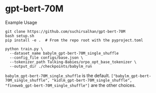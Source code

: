 # gpt-bert-70M

Example Usage 


```
git clone https://github.com/suchirsalhan/gpt-bert-70M
bash setup.sh
pip install -e .  # From the repo root with the pyproject.toml
```


```
python train.py \
  --dataset_name babylm_gpt-bert-70M_single_shuffle
  --config_file configs/base.json \
  --tokenizer_path Talking-Babies/orpo_opt_base_tokenizer \
  --output_dir ./checkpoints/babylm_run
```

`babylm_gpt-bert-70M_single_shuffle` is the default.  `["babylm_gpt-bert-70M_single_shuffle", "kidlm_gpt-bert-70M_single_shuffle", "fineweb_gpt-bert-70M_single_shuffle"]` are the other choices. 


